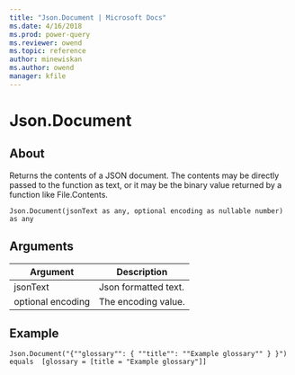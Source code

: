 ```yaml
---
title: "Json.Document | Microsoft Docs"
ms.date: 4/16/2018
ms.prod: power-query
ms.reviewer: owend
ms.topic: reference
author: minewiskan
ms.author: owend
manager: kfile
---
```

# Json.Document

  
## About  
Returns the contents of a JSON document.  The contents may be directly passed to the function as text, or it may be the binary value returned by a function like File.Contents.  
  
```  
Json.Document(jsonText as any, optional encoding as nullable number) as any  
```  
  
## Arguments  
  
|Argument|Description|  
|------------|---------------|  
|jsonText|Json formatted text.|  
|optional encoding|The encoding value.|  
  
## Example  
  
```  
Json.Document("{""glossary"": { ""title"": ""Example glossary"" } }")    
equals  [glossary = [title = "Example glossary"]]  
```  
